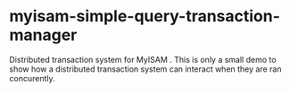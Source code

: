 # myisam-simple-query-transaction-manager
Distributed transaction system for MyISAM . This is only a small demo to show how a distributed transaction system can interact when they are ran concurently. 
